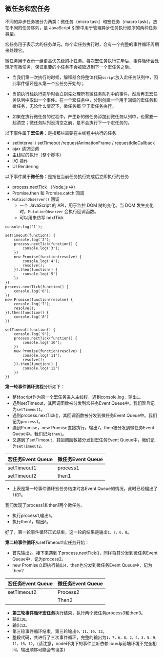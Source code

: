 ## 微任务和宏任务

不同的异步任务被分为两类：微任务（micro task）和宏任务（macro task），放在不同的任务序列，是 JavaScript 引擎中用于管理异步任务执行顺序的两种任务类型。

宏任务用于表示大的任务单元，每个宏任务执行时，会有一个完整的事件循环周期来处理它。

微任务用于表示一组更高优先级的小任务。每次宏任务执行完毕后，事件循环会处理所有微任务，保证重要的小任务不会被延迟到下一个宏任务之后。



- 当我们第一次执行的时候，解释器会将整体代码`script`放入宏任务队列中，因此事件循环是从第一个宏任务开始的；

- 当前执行栈执行完毕时会立刻先处理所有微任务队列中的事件，然后再去宏任务队列中取出一个事件。在一个宏任务中，分别创建一个用于回调的宏任务和微任务，无论什么情况下，微任务都 早于宏任务执行。

- 如果在执行微任务的过程中，产生新的微任务添加到微任务队列中，也需要一起清空；微任务队列没清空之前，是不会执行下一个宏任务的。

  

以下事件属于**宏任务**：是指那些需要在主线程中执行的任务

- setInterval / setTimeout /requestAnimationFrame / requestIdleCallback
- ajax 请求回调
- 主线程的执行（整个脚本）
- I/O 操作
- UI Rendering

以下事件属于**微任务**：是指在当前任务执行完成后立即执行的任务

- process.nextTick （Node.js 中）
- Promise.then 和 Promise.catch 回调
- `MutaionObserver()` 回调
  - 一个 JavaScript 的 API，用于监控 DOM 树的变化。当 DOM 发生变化时，`MutationObserver` 会执行回调函数。
  - 可以用来仿写 nextTick


```
console.log('1');

setTimeout(function() {
    console.log('2');
    process.nextTick(function() {
        console.log('3');
    })
    new Promise(function(resolve) {
        console.log('4');
        resolve();
    }).then(function() {
        console.log('5')
    })
})
process.nextTick(function() {
    console.log('6');
})
new Promise(function(resolve) {
    console.log('7');
    resolve();
}).then(function() {
    console.log('8')
})

setTimeout(function() {
    console.log('9');
    process.nextTick(function() {
        console.log('10');
    })
    new Promise(function(resolve) {
        console.log('11');
        resolve();
    }).then(function() {
        console.log('12')
    })
})
```

**第一轮事件循环流程**分析如下：

- 整体script作为第一个宏任务进入主线程，遇到console.log，输出`1`。
- 遇到setTimeout，其回调函数被分发到宏任务Event Queue中。我们暂且记为`setTimeout1`。
- 遇到process.nextTick()，其回调函数被分发到微任务Event Queue中。我们记为`process1`。
- 遇到Promise，new Promise直接执行，输出7。then被分发到微任务Event Queue中。我们记为`then1`。
- 又遇到了setTimeout，其回调函数被分发到宏任务Event Queue中，我们记为`setTimeout2`。

| 宏任务Event Queue | 微任务Event Queue |
| ----------------- | ----------------- |
| setTimeout1       | process1          |
| setTimeout2       | then1             |

- 上表是第一轮事件循环宏任务结束时各Event Queue的情况，此时已经输出了`1`和`7`。

我们发现了process1和then1两个微任务。

- 执行process1,输出`6`。
- 执行then1，输出`8`。

好了，第一轮事件循环正式结束，这一轮的结果是输出`1，7，6，8`。

**第二轮事件循环**从setTimeout1宏任务开始：

- 首先输出`2`。接下来遇到了process.nextTick()，同样将其分发到微任务Event Queue中，记为process2。
- new Promise立即执行输出`4`，then也分发到微任务Event Queue中，记为then2

| 宏任务Event Queue | 微任务Event Queue |
| ----------------- | ----------------- |
| setTimeout2       | Process2          |
|                   | Then2             |

- **第三轮事件循环宏任务**执行结束，执行两个微任务process3和then3。
- 输出`10`。
- 输出`12`。
- 第三轮事件循环结束，第三轮输出`9，11，10，12`。
- 整段代码，共进行了三次事件循环，完整的输出为`1，7，6，8，2，4，3，5，9，11，10，12`。(请注意，node环境下的事件监听依赖libuv与前端环境不完全相同，输出顺序可能会有误差)

